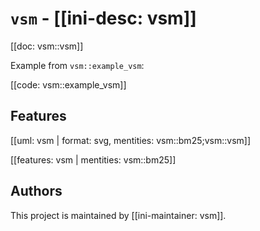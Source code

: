 # `vsm` - [[ini-desc: vsm]]

[[doc: vsm::vsm]]

Example from `vsm::example_vsm`:

[[code: vsm::example_vsm]]

## Features

[[uml: vsm | format: svg, mentities: vsm::bm25;vsm::vsm]]

[[features: vsm | mentities: vsm::bm25]]

## Authors

This project is maintained by [[ini-maintainer: vsm]].
